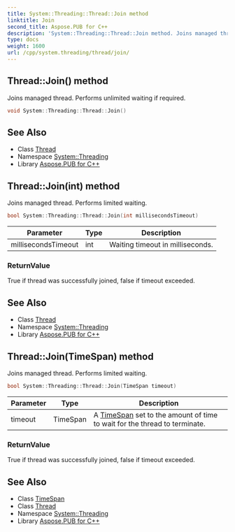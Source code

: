 ```yaml
---
title: System::Threading::Thread::Join method
linktitle: Join
second_title: Aspose.PUB for C++
description: 'System::Threading::Thread::Join method. Joins managed thread. Performs unlimited waiting if required in C++.'
type: docs
weight: 1600
url: /cpp/system.threading/thread/join/
---
```

## Thread::Join() method


Joins managed thread. Performs unlimited waiting if required.

```cpp
void System::Threading::Thread::Join()
```

## See Also

* Class [Thread](../)
* Namespace [System::Threading](../../)
* Library [Aspose.PUB for C++](../../../)
## Thread::Join(int) method


Joins managed thread. Performs limited waiting.

```cpp
bool System::Threading::Thread::Join(int millisecondsTimeout)
```


| Parameter | Type | Description |
| --- | --- | --- |
| millisecondsTimeout | int | Waiting timeout in milliseconds. |

### ReturnValue

True if thread was successfully joined, false if timeout exceeded.

## See Also

* Class [Thread](../)
* Namespace [System::Threading](../../)
* Library [Aspose.PUB for C++](../../../)
## Thread::Join(TimeSpan) method


Joins managed thread. Performs limited waiting.

```cpp
bool System::Threading::Thread::Join(TimeSpan timeout)
```


| Parameter | Type | Description |
| --- | --- | --- |
| timeout | TimeSpan | A [TimeSpan](../../../system/timespan/) set to the amount of time to wait for the thread to terminate. |

### ReturnValue

True if thread was successfully joined, false if timeout exceeded.

## See Also

* Class [TimeSpan](../../../system/timespan/)
* Class [Thread](../)
* Namespace [System::Threading](../../)
* Library [Aspose.PUB for C++](../../../)
